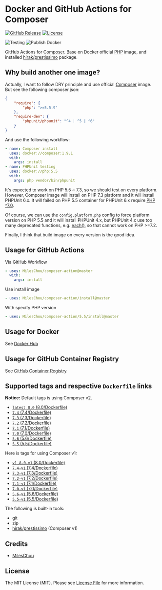 # Docker and GitHub Actions for Composer

[![GitHub Release][ico-release]][link-github-release]
[![License][ico-license]](LICENSE)

![Testing](https://github.com/MilesChou/composer-action/workflows/Testing/badge.svg)
![Publish Docker](https://github.com/MilesChou/composer-action/workflows/Publish%20Docker/badge.svg)

GitHub Actions for [Composer](https://getcomposer.org). Base on Docker official [PHP](https://hub.docker.com/_/php) image, and installed [hirak/prestissimo](https://github.com/hirak/prestissimo) package. 

[ico-release]: https://img.shields.io/github/tag/MilesChou/composer-action.svg
[ico-license]: https://img.shields.io/badge/license-MIT-brightgreen.svg
[link-github-release]: https://github.com/MilesChou/composer-action/releases

## Why build another one image?

Actually, I want to follow DRY principle and use official [Composer](https://hub.docker.com/_/composer) image. But see the following composer.json:

```json
{
    "require": {
        "php": ">=5.5.9"
    },
    "require-dev": {
        "phpunit/phpunit": "^4 | ^5 | ^6"
    }
}
```

And use the following workflow:

```yaml
- name: Composer install
  uses: docker://composer:1.9.1
  with:
    args: install
- name: PHPUnit testing
  uses: docker://php:5.5
  with:
    args: php vendor/bin/phpunit
```

It's expected to work on PHP 5.5 ~ 7.3, so we should test on every platform. However, Composer image will install on PHP 7.3 platform and it will install PHPUnit 6.x. It will failed on PHP 5.5 container for PHPUnit 6.x require [PHP ^7.0](https://packagist.org/packages/phpunit/phpunit#6.0.0).   

Of course, we can use the `config.platform.php` config to force platform version on PHP 5.5 and it will install PHPUnit 4.x, but PHPUnit 4.x use too many deprecated functions, e.g. [each()](https://www.php.net/manual/en/function.each.php), so that cannot work on PHP >=7.2.

Finally, I think that build image on every version is the good idea.

## Usage for GitHub Actions

Via GitHub Workflow

```yaml
- uses: MilesChou/composer-action@master
  with:
    args: install
```

Use install image

```yaml
- uses: MilesChou/composer-action/install@master
```

With specify PHP version

```yaml
- uses: MilesChou/composer-action/5.5/install@master
```

## Usage for Docker

See [Docker Hub](https://hub.docker.com/r/mileschou/composer/)

## Usage for GitHub Container Registry

See [GitHub Container Registry](https://github.com/users/MilesChou/packages/container/package/composer)

## Supported tags and respective `Dockerfile` links

**Notice:** Default tags is using Composer v2.

* [`latest`, `8.0` (8.0/Dockerfile)](https://github.com/MilesChou/composer-action/blob/master/8.0/Dockerfile)
* [`7.4` (7.4/Dockerfile)](https://github.com/MilesChou/composer-action/blob/master/7.4/Dockerfile)
* [`7.3` (7.3/Dockerfile)](https://github.com/MilesChou/composer-action/blob/master/7.3/Dockerfile)
* [`7.2` (7.2/Dockerfile)](https://github.com/MilesChou/composer-action/blob/master/7.2/Dockerfile)
* [`7.1` (7.1/Dockerfile)](https://github.com/MilesChou/composer-action/blob/master/7.1/Dockerfile)
* [`7.0` (7.0/Dockerfile)](https://github.com/MilesChou/composer-action/blob/master/7.0/Dockerfile)
* [`5.6` (5.6/Dockerfile)](https://github.com/MilesChou/composer-action/blob/master/5.6/Dockerfile)
* [`5.5` (5.5/Dockerfile)](https://github.com/MilesChou/composer-action/blob/master/5.5/Dockerfile)

Here is tags for using Composer v1:

* [`v1`, `8.0-v1` (8.0/Dockerfile)](https://github.com/MilesChou/composer-action/blob/master/8.0/Dockerfile)
* [`7.4-v1` (7.4/Dockerfile)](https://github.com/MilesChou/composer-action/blob/master/7.4/Dockerfile)
* [`7.3-v1` (7.3/Dockerfile)](https://github.com/MilesChou/composer-action/blob/master/7.3/Dockerfile)
* [`7.2-v1` (7.2/Dockerfile)](https://github.com/MilesChou/composer-action/blob/master/7.2/Dockerfile)
* [`7.1-v1` (7.1/Dockerfile)](https://github.com/MilesChou/composer-action/blob/master/7.1/Dockerfile)
* [`7.0-v1` (7.0/Dockerfile)](https://github.com/MilesChou/composer-action/blob/master/7.0/Dockerfile)
* [`5.6-v1` (5.6/Dockerfile)](https://github.com/MilesChou/composer-action/blob/master/5.6/Dockerfile)
* [`5.5-v1` (5.5/Dockerfile)](https://github.com/MilesChou/composer-action/blob/master/5.5/Dockerfile)

The following is built-in tools:

* git
* zip
* [hirak/prestissimo](https://github.com/hirak/prestissimo) (Composer v1)

## Credits

* [MilesChou](https://github.com/MilesChou)

## License

The MIT License (MIT). Please see [License File](LICENSE) for more information.
